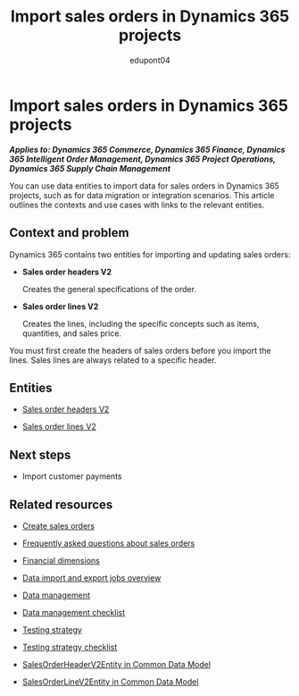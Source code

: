﻿---
title: Import sales orders in Dynamics 365 projects
description: Learn which data entities can help you migrate data for sales orders in Dynamics 365 implementation projects.
ms.date: 05/02/2023
ms.topic: conceptual
author: edupont04
ms.author: katiehav
---

# Import sales orders in Dynamics 365 projects

***Applies to: Dynamics 365 Commerce, Dynamics 365 Finance, Dynamics 365 Intelligent Order Management, Dynamics 365 Project Operations, Dynamics 365 Supply Chain Management***

You can use data entities to import data for sales orders in Dynamics 365 projects, such as for data migration or integration scenarios. This article outlines the contexts and use cases with links to the relevant entities.  

## Context and problem

Dynamics 365 contains two entities for importing and updating sales orders:

- **Sales order headers V2**  

  Creates the general specifications of the order.
- **Sales order lines V2**  

  Creates the lines, including the specific concepts such as items, quantities, and sales price.

You must first create the headers of sales orders before you import the lines. Sales lines are always related to a specific header.

## Entities

- [Sales order headers V2](/dynamics365/fin-ops-core/dev-itpro/data-entities/entity-sales-order-headers-v2-salesorderheaderv2?toc=/dynamics365/guidance/toc.json)  

- [Sales order lines V2](/dynamics365/fin-ops-core/dev-itpro/data-entities/entity-sales-order-lines-v2-salesorderline?toc=/dynamics365/guidance/toc.json)  

## Next steps

- Import customer payments<!--TODO: add links-->  

## Related resources

- [Create sales orders](/dynamics365/supply-chain/sales-marketing/tasks/create-sales-orders)

- [Frequently asked questions about sales orders](/dynamics365/supply-chain/sales-marketing/sales-orders-faq)

- [Financial dimensions](/dynamics365/finance/general-ledger/financial-dimensions)

- [Data import and export jobs overview](/dynamics365/fin-ops-core/dev-itpro/data-entities/data-import-export-job)

- [Data management](../implementation-guide/data-management.md)  

- [Data management checklist](../implementation-guide/data-management-check-list.md)

- [Testing strategy](../implementation-guide/testing-strategy.md)  

- [Testing strategy checklist](https://aka.ms/d365-checklist-testing-strategy)

- [SalesOrderHeaderV2Entity in Common Data Model](/common-data-model/schema/core/operationscommon/entities/supplychain/salesandmarketing/salesorderheaderv2entity)

- [SalesOrderLineV2Entity in Common Data Model](/common-data-model/schema/core/operationscommon/entities/supplychain/salesandmarketing/salesorderlinev2entity)

<!--## Tags

*Stakeholders:* Data migration lead, Developer, Functional consultant, Integration lead, Solution architect

*Products:* Dynamics 365 Commerce, Dynamics 365 Finance, Dynamics 365 Intelligent Order Management, Dynamics 365 Project Operations, Dynamics 365 Supply Chain Management-->
